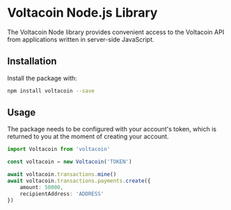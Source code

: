 # Voltacoin Node.js Library

The Voltacoin Node library provides convenient access to the Voltacoin API from
applications written in server-side JavaScript.

## Installation

Install the package with:

```sh
npm install voltacoin --save
```

## Usage

The package needs to be configured with your account's token, which is returned
to you at the moment of creating your account.

```ts
import Voltacoin from 'voltacoin'

const voltacoin = new Voltacoin('TOKEN')

await voltacoin.transactions.mine()
await voltacoin.transactions.payments.create({
    amount: 50000,
    recipientAddress: 'ADDRESS'
})
```
